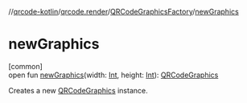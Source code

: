 //[qrcode-kotlin](../../../index.md)/[qrcode.render](../index.md)/[QRCodeGraphicsFactory](index.md)/[newGraphics](new-graphics.md)

# newGraphics

[common]\
open fun [newGraphics](new-graphics.md)(width: [Int](https://kotlinlang.org/api/latest/jvm/stdlib/kotlin/-int/index.html), height: [Int](https://kotlinlang.org/api/latest/jvm/stdlib/kotlin/-int/index.html)): [QRCodeGraphics](../-q-r-code-graphics/index.md)

Creates a new [QRCodeGraphics](../-q-r-code-graphics/index.md) instance.
